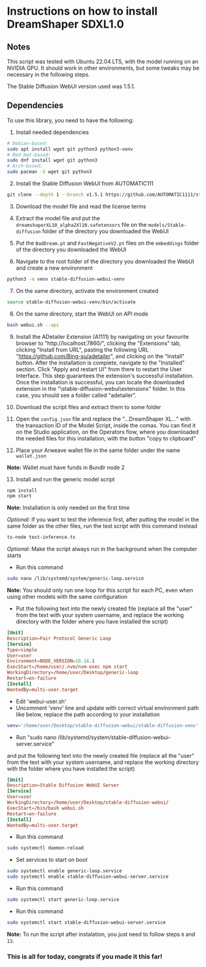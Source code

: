 # Instructions on how to install DreamShaper SDXL1.0

## Notes

This script was tested with Ubuntu 22.04 LTS, with the model running on an NVIDIA GPU. It should work in other environments, but some tweaks may be necessary in the following steps.

The Stable Diffusion WebUI version used was 1.5.1.

## Dependencies

To use this library, you need to have the following:

1. Install needed dependencies

```sh
# Debian-based:
sudo apt install wget git python3 python3-venv
# Red Hat-based:
sudo dnf install wget git python3
# Arch-based:
sudo pacman -S wget git python3
```

2. Install the Stable Diffusion WebUI from AUTOMATIC111

```sh
git clone --depth 1 --branch v1.5.1 https://github.com/AUTOMATIC1111/stable-diffusion-webui.git
```

3. Download the model file and read the license terms

4. Extract the model file and put the `dreamshaperXL10_alpha2Xl10.safetensors` file on the `models/Stable-diffusion` folder of the directory you downloaded the WebUI

5. Put the `BadDream.pt` and `FastNegativeV2.pt` files on the `embeddings` folder of the directory you downloaded the WebUI

6. Navigate to the root folder of the directory you downloaded the WebUI and create a new environment

```sh
python3 -m venv stable-diffusion-webui-venv
```

7. On the same directory, activate the environment created

```sh
source stable-diffusion-webui-venv/bin/activate
```

8. On the same directory, start the WebUI on API mode

```sh
bash webui.sh --api
```

9. Install the ADetailer Extension (A1111) by navigating on your favourite browser to "http://localhost:7860/", clicking the "Extensions" tab, clicking "Install from URL", pasting the following URL "https://github.com/Bing-su/adetailer", and clicking on the "Install" button. After the installation is complete, navigate to the "Installed" section. Click "Apply and restart UI" from there to restart the User Interface. This step guarantees the extension's successful installation. Once the installation is successful, you can locate the downloaded extension in the "\stable-diffusion-webui\extensions" folder. In this case, you should see a folder called "adetailer".

10. Download the script files and extract them to some folder

11. Open the `config.json` file and replace the "...DreamShaper XL..." with the transaction ID of the Model Script, inside the comas. You can find it on the Studio application, on the Operators flow, where you downloaded the needed files for this installation, with the button "copy to clipboard"

12. Place your Arweave wallet file in the same folder under the name `wallet.json`

**Note:** Wallet must have funds in Bundlr node 2

13. Install and run the generic model script

```bash
npm install
npm start
```

**Note:** Installation is only needed on the first time

*Optional:* If you want to test the inference first, after putting the model in the same folder as the other files, run the test script with this command instead

```bash
ts-node test-inference.ts
```

*Optional:* Make the script always run in the background when the computer starts

* Run this command

```sh
sudo nano /lib/systemd/system/generic-loop.service
```

**Note:** You should only run one loop for this script for each PC, even when using other models with the same configuration

* Put the following text into the newly created file (replace all the "user" from the text with your system username, and replace the working directory with the folder where you have installed the script)

```conf
[Unit]
Description=Fair Protocol Generic Loop
[Service]
Type=simple
User=user
Environment=NODE_VERSION=18.16.1
ExecStart=/home/user/.nvm/nvm-exec npm start
WorkingDirectory=/home/user/Desktop/generic-loop
Restart=on-failure
[Install]
WantedBy=multi-user.target
```

* Edit 'webui-user.sh'
* Uncomment 'venv' line and update with correct virtual environment path like below, replace the path according to your installation

```sh
venv='/home/user/Desktop/stable-diffusion-webui/stable-diffusion-venv'
```

* Run "sudo nano /lib/systemd/system/stable-diffusion-webui-server.service"

and put the following text into the newly created file (replace all the "user" from the text with your system username, and replace the working directory with the folder where you have installed the script)

```conf
[Unit]
Description=Stable Diffusion WebUI Server
[Service]
User=user
WorkingDirectory=/home/user/Desktop/stable-diffusion-webui/
ExecStart=/bin/bash webui.sh
Restart=on-failure
[Install]
WantedBy=multi-user.target
```

* Run this command

```sh
sudo systemctl daemon-reload
```

* Set services to start on boot

```sh
sudo systemctl enable generic-loop.service
sudo systemctl enable stable-diffusion-webui-server.service
```

* Run this command

```sh
sudo systemctl start generic-loop.service
```

* Run this command

```sh
sudo systemctl start stable-diffusion-webui-server.service
```

**Note:** To run the script after instalation, you just need to follow steps `8` and `13`.

### This is all for today, congrats if you made it this far!
